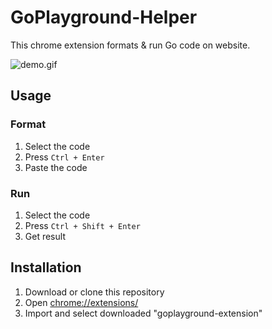# GoPlayground-Helper
This chrome extension formats & run Go code on website.

![demo.gif](./demo.gif)

## Usage
### Format
1. Select the code
2. Press `Ctrl + Enter`
3. Paste the code

### Run
1. Select the code
2. Press `Ctrl + Shift + Enter`
3. Get result

## Installation
1. Download or clone this repository
2. Open [chrome://extensions/](chrome://extensions/)
3. Import and select downloaded "goplayground-extension"
